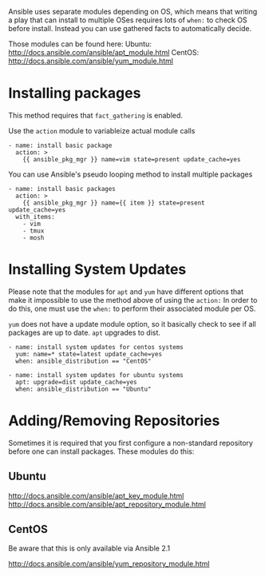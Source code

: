 Ansible uses separate modules depending on OS, which means that writing a play that can install to multiple OSes requires lots of `when:` to check OS before install.  Instead you can use gathered facts to automatically decide.

Those modules can be found here:
Ubuntu: <http://docs.ansible.com/ansible/apt_module.html>
CentOS: <http://docs.ansible.com/ansible/yum_module.html>

# Installing packages

This method requires that `fact_gathering` is enabled.

Use the `action` module to variableize actual module calls

```
- name: install basic package
  action: >
    {{ ansible_pkg_mgr }} name=vim state=present update_cache=yes
```

You can use Ansible's pseudo looping method to install multiple packages

```
- name: install basic packages
  action: >
    {{ ansible_pkg_mgr }} name={{ item }} state=present update_cache=yes
  with_items:
    - vim
    - tmux
    - mosh
```

# Installing System Updates
Please note that the modules for `apt` and `yum` have different options that make it impossible to use the method above of using the `action:`  In order to do this, one must use the `when:` to perform their associated module per OS.

`yum` does not have a update module option, so it basically check to see if all packages are up to date.  `apt` upgrades to dist.

```
- name: install system updates for centos systems
  yum: name=* state=latest update_cache=yes
  when: ansible_distribution == "CentOS"

- name: install system updates for ubuntu systems
  apt: upgrade=dist update_cache=yes
  when: ansible_distribution == "Ubuntu"
```

# Adding/Removing Repositories

Sometimes it is required that you first configure a non-standard repository before one can install packages.  These modules do this:

## Ubuntu

<http://docs.ansible.com/ansible/apt_key_module.html>
<http://docs.ansible.com/ansible/apt_repository_module.html>

## CentOS
Be aware that this is only available via Ansible 2.1

<http://docs.ansible.com/ansible/yum_repository_module.html>